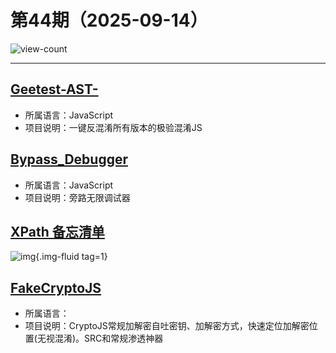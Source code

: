 # 第44期（2025-09-14）

![view-count](https://count.getloli.com/@xiaoxuan6-weekly-20250914)

---
## [Geetest-AST-](https://github.com/daisixuan/Geetest-AST-)
- 所属语言：JavaScript
- 项目说明：一键反混淆所有版本的极验混淆JS

## [Bypass_Debugger](https://github.com/0xsdeo/Bypass_Debugger)
- 所属语言：JavaScript
- 项目说明：旁路无限调试器

## [XPath 备忘清单](https://quickref.hestudio.net/docs/xpath.html)
![img](https://mirror.ghproxy.com/https://raw.githubusercontent.com/xiaoxuan6/weekly/main/docs/static/images/2025-09-14/1757855621.png){.img-fluid tag=1}

## [FakeCryptoJS](https://github.com/keecth/FakeCryptoJS)
- 所属语言：
- 项目说明：CryptoJS常规加解密自吐密钥、加解密方式，快速定位加解密位置(无视混淆)。SRC和常规渗透神器
